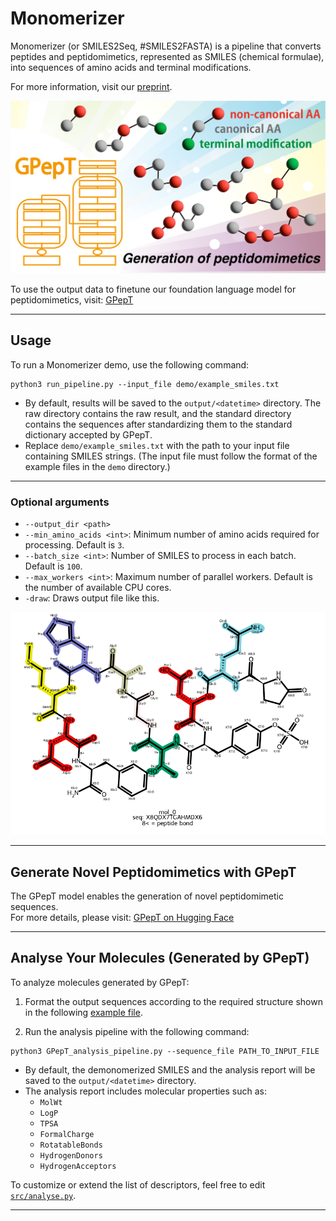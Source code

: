 # Monomerizer

Monomerizer (or SMILES2Seq, #SMILES2FASTA) is a pipeline that converts peptides and peptidomimetics, represented as SMILES (chemical formulae), into sequences of amino acids and terminal modifications.

For more information, visit our [preprint](https://chemrxiv.org/engage/chemrxiv/article-details/67ecf39181d2151a02aad52a).

![alt text](TOC.png)

To use the output data to finetune our foundation language model for peptidomimetics, visit: [GPepT](https://huggingface.co/Playingyoyo/GPepT)

---

## Usage

To run a Monomerizer demo, use the following command:

```
python3 run_pipeline.py --input_file demo/example_smiles.txt
```

- By default, results will be saved to the `output/<datetime>` directory. The raw directory contains the raw result, and the standard directory contains the sequences after standardizing them to the standard dictionary accepted by GPepT.
- Replace `demo/example_smiles.txt` with the path to your input file containing SMILES strings.  (The input file must follow the format of the example files in the `demo` directory.)

---

### Optional arguments

- `--output_dir <path>`
- `--min_amino_acids <int>`: Minimum number of amino acids required for processing. Default is `3`.
- `--batch_size <int>`: Number of SMILES to process in each batch. Default is `100`.
- `--max_workers <int>`: Maximum number of parallel workers. Default is the number of available CPU cores.
- `-draw`: Draws output file like this.

![alt text](demo/example.svg)

---

## Generate Novel Peptidomimetics with GPepT

The GPepT model enables the generation of novel peptidomimetic sequences.  
For more details, please visit: [GPepT on Hugging Face](https://huggingface.co/Playingyoyo/GPepT)

---

## Analyse Your Molecules (Generated by GPepT)

To analyze molecules generated by GPepT:

1. Format the output sequences according to the required structure shown in the following [example file](https://github.com/tsudalab/Monomerizer/blob/main/demo/example_GPepT_generated_sequences.txt).

2. Run the analysis pipeline with the following command:

```
python3 GPepT_analysis_pipeline.py --sequence_file PATH_TO_INPUT_FILE
```

- By default, the demonomerized SMILES and the analysis report will be saved to the `output/<datetime>` directory.
- The analysis report includes molecular properties such as:
  - `MolWt`
  - `LogP`
  - `TPSA`
  - `FormalCharge`
  - `RotatableBonds`
  - `HydrogenDonors`
  - `HydrogenAcceptors`

To customize or extend the list of descriptors, feel free to edit [`src/analyse.py`](https://github.com/tsudalab/Monomerizer/blob/main/src/analyse.py).

---
